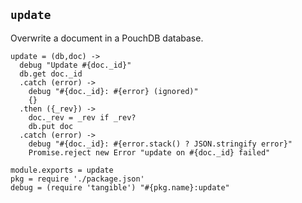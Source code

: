 `update`
--------

Overwrite a document in a PouchDB database.

    update = (db,doc) ->
      debug "Update #{doc._id}"
      db.get doc._id
      .catch (error) ->
        debug "#{doc._id}: #{error} (ignored)"
        {}
      .then ({_rev}) ->
        doc._rev = _rev if _rev?
        db.put doc
      .catch (error) ->
        debug "#{doc._id}: #{error.stack() ? JSON.stringify error}"
        Promise.reject new Error "update on #{doc._id} failed"

    module.exports = update
    pkg = require './package.json'
    debug = (require 'tangible') "#{pkg.name}:update"
